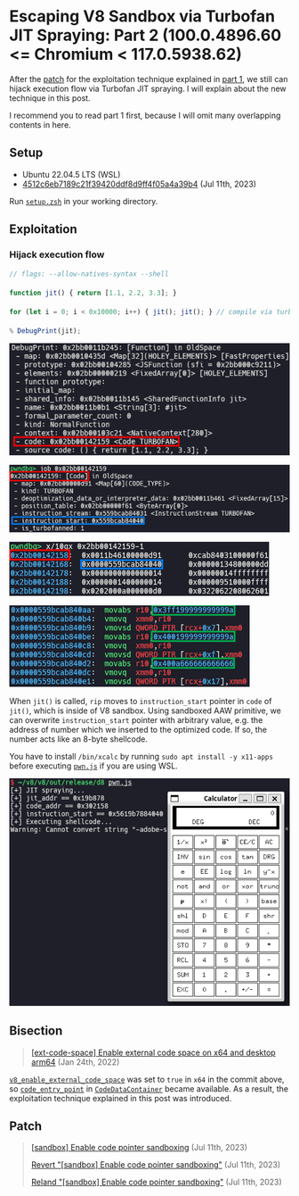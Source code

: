 # Escaping V8 Sandbox via Turbofan JIT Spraying: Part 2 (100.0.4896.60 <= Chromium < 117.0.5938.62)

After the [patch](https://chromium.googlesource.com/v8/v8/+/7fc4868e477cc7cb7ef8c304fff214ea83498e7a) for the exploitation technique explained in [part 1](https://aaronsjcho.github.io/Escaping-V8-Sandbox-via-Turbofan-JIT-Spraying-Part-1/), we still can hijack execution flow via Turbofan JIT spraying. I will explain about the new technique in this post.

I recommend you to read part 1 first, because I will omit many overlapping contents in here.

## Setup

- Ubuntu 22.04.5 LTS (WSL)
- [4512c6eb7189c21f39420ddf8d9ff4f05a4a39b4](https://chromium.googlesource.com/v8/v8/+/4512c6eb7189c21f39420ddf8d9ff4f05a4a39b4) (Jul 11th, 2023)

Run [`setup.zsh`](./setup.zsh) in your working directory.

## Exploitation

### Hijack execution flow

```js
// flags: --allow-natives-syntax --shell

function jit() { return [1.1, 2.2, 3.3]; }

for (let i = 0; i < 0x10000; i++) { jit(); jit(); } // compile via turbofan

% DebugPrint(jit);
```

![](img/1.png)

![](img/2.png)

![](img/3.png)

![](img/4.png)

When `jit()` is called, `rip` moves to `instruction_start` pointer in `code` of `jit()`, which is inside of V8 sandbox. Using sandboxed AAW primitive, we can overwrite `instruction_start` pointer with arbitrary value, e.g. the address of number which we inserted to the optimized code. If so, the number acts like an 8-byte shellcode.

You have to install `/bin/xcalc` by running `sudo apt install -y x11-apps` before executing [`pwn.js`](./pwn.js) if you are using WSL.

![](img/5.png)

## Bisection

> [[ext-code-space] Enable external code space on x64 and desktop arm64](https://chromium.googlesource.com/v8/v8/+/7fc4868e477cc7cb7ef8c304fff214ea83498e7a) (Jan 24th, 2022)

[`v8_enable_external_code_space`](https://source.chromium.org/chromium/v8/v8/+/7fc4868e477cc7cb7ef8c304fff214ea83498e7a:BUILD.gn;l=415) was set to `true` in `x64` in the commit above, so [`code_entry_point`](https://source.chromium.org/chromium/v8/v8/+/7fc4868e477cc7cb7ef8c304fff214ea83498e7a:src/objects/code.h;l=86) in [`CodeDataContainer`](https://source.chromium.org/chromium/v8/v8/+/7fc4868e477cc7cb7ef8c304fff214ea83498e7a:src/objects/code.h;l=46) became available. As a result, the exploitation technique explained in this post was introduced.

## Patch

> [[sandbox] Enable code pointer sandboxing](https://chromium.googlesource.com/v8/v8/+/c8d039b05081b474ef751411a5c76ca01900e49a) (Jul 11th, 2023)
>
> [Revert "[sandbox] Enable code pointer sandboxing"](https://chromium.googlesource.com/v8/v8/+/bc795ebd90a5a7c957b644da5fac369eb88aa87a) (Jul 11th, 2023)
>
> [Reland "[sandbox] Enable code pointer sandboxing"](https://chromium.googlesource.com/v8/v8/+/7df23d5163a10a12e4b4262dd4e78cfb7ec97be0) (Jul 11th, 2023)
